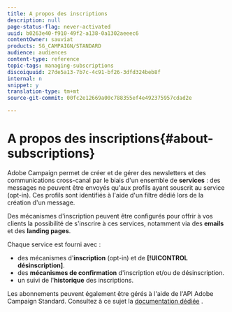 ```yaml
---
title: A propos des inscriptions
description: null
page-status-flag: never-activated
uuid: b0263e40-f910-49f2-a138-0a1302aeeec6
contentOwner: sauviat
products: SG_CAMPAIGN/STANDARD
audience: audiences
content-type: reference
topic-tags: managing-subscriptions
discoiquuid: 27de5a13-7b7c-4c91-bf26-3dfd324beb8f
internal: n
snippet: y
translation-type: tm+mt
source-git-commit: 00fc2e12669a00c788355ef4e492375957cdad2e

---
```



# A propos des inscriptions{#about-subscriptions}

Adobe Campaign permet de créer et de gérer des newsletters et des communications cross-canal par le biais d'un ensemble de **services** : des messages ne peuvent être envoyés qu'aux profils ayant souscrit au service (opt-in). Ces profils sont identifiés à l'aide d'un filtre dédié lors de la création d'un message.

Des mécanismes d'inscription peuvent être configurés pour offrir à vos clients la possibilité de s'inscrire à ces services, notamment via des **emails** et des **landing pages**.

Chaque service est fourni avec :

* des mécanismes d'**inscription** (opt-in) et de **[!UICONTROL désinscription]**.
* des **mécanismes de confirmation** d'inscription et/ou de désinscription.
* un suivi de l'**historique** des inscriptions.

Les abonnements peuvent également être gérés à l'aide de l'API Adobe Campaign Standard. Consultez à ce sujet la [documentation dédiée](https://final-docs.campaign.adobe.com/doc/standard/en/api/ACS_API.html#managing-subscriptions) .
